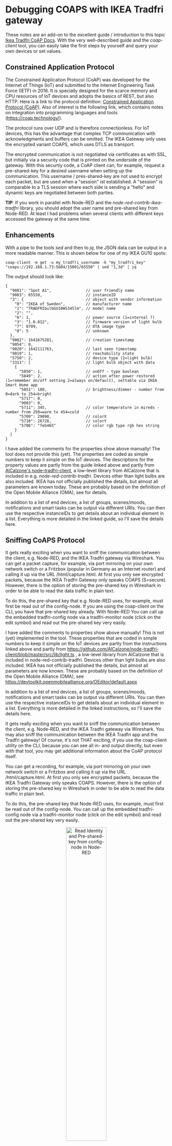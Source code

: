 # Debugging COAPS with IKEA Tradfri gateway
These notes are an add-on to the excellent guide / introduction to this topic [Ikea Tradfri CoAP Docs](https://github.com/glenndehaan/ikea-tradfri-coap-docs). With the very well-described guide and the *coap-client* tool, you can easily take the first steps by yourself and query your own devices or set values.

## Constrained Application Protocol
The Constrained Application Protocol (CoAP) was developed for the Internet of Things (IoT) and submitted to the Internet Engineering Task Force (IETF) in 2016. It is specially designed for the scarce memory and CPU resources of IoT devices and adopts the basics of REST, but also HTTP. Here is a link to the protocol definition: [Constrained Application Protocol (CoAP)](https://tools.ietf.org/id/draft-ietf-core-coap-09.html#rfc.section.3). Also of interest is the following link, which contains notes on integration into programming languages and tools (https://coap.technology/).

The protocol runs over UDP and is therefore connectionless. For IoT devices, this has the advantage that complex TCP communication with acknowledgments and buffers can be omitted. The IKEA Gateway only uses the encrypted variant COAPS, which uses DTLS as transport.

The encrypted communication is not negotiated via certificates as with SSL, but initially via a security code that is printed on the underside of the gateway. With this securtiy code, a CoAP client can, for example, request a pre-shared-key for a desired username when setting up the communication. This username / pres-shared-key are not used to encrypt each packet, but are used when a "session" ist established. A "session" is comparable to a TLS session where each side is sending a "hello" and dynamic keys are negotiated between both parties.

**TIP**: If you work in parallel with Node-RED and the *node-red-contrib-ikea-tradfri* library, you should adopt the user name and pre-shared key from Node-RED. At least I had problems when several clients with different keys accessed the gateway at the same time.

## Enhancements
With a pipe to the tools *sed* and then to  *jq*, the JSON data can be output in a more readable manner. This is shown below for one of my IKEA GU10 spots:

````
coap-client -m get -u my_tradfri_username -k "my_tradfri_key" "coaps://192.168.1.73:5684/15001/65550" | sed "1,3d" | jq
````
The output should look like:

````
{
  "9001": "Spot A1",               // user friendly name
  "9003": 65550,                   // instanceID
  "3": {                           // object with vendor information
    "0": "IKEA of Sweden",         // manufacturer name
    "1": "TRADFRIbulbGU10WS345lm", // model name
    "2": "",
    "6": 1,                        // power source (1=internal ?)
    "3": "1.0.012",                // firmware version of light bulb
    "7": 8709,                     // OTA image type
    "8": 5                         // unknown
  },
  "9002": 1641675281,              // creation timestamp
  "9054": 0,
  "9020": 1642111763,              // last seen timestamp
  "9019": 1,                       // reachability state
  "5750": 2,                       // device type (2=light bulb)
  "3311": [                        // light bulb object with data
    {
      "5850": 1,                   // onOff - type boolean
      "5849": 2,                   // action after power restored (1=remember on/off setting 2=always on/default), settable via IKEA Smart Home app
      "5851": 188,                 // brightness/dimmer - number from 0=dark to 254=bright
      "5717": 0,                   
      "9003": 0,
      "5711": 345,                 // color temperature in mireds - number from 250=warm to 454=cold
      "5709": 29090,               // colorX
      "5710": 26728,               // colorY
      "5706": "feb465"             // color rgb type rgb hex string
    }
  ]
}
````
I have added the comments for the properties show above manually! The tool does not provide this (yet). The properties are coded as simple numbers to keep it simple on the IoT devices. The descriptions for the property values are partly from the guide linked above and partly from [AlCalzone's node-tradfri-client](https://github.com/AlCalzone/node-tradfri-client/blob/master/src/lib/light.ts), a low-level library from AlCalzone that is included in e.g. *node-red-contrib-tradfri*. Devices other than light bulbs are also included. IKEA has not officially published the details, but almost all parameters are known today. These are probably based on the definition of the Open Mobile Alliance (OMA), see [](https://devtoolkit.openmobilealliance.org/OEditor) for details.

In addition to a list of end devices, a list of groups, scenes/moods, notifications and smart tasks can be output via different URIs. You can then use the respective instanceIDs to get details about an individual element in a list. Everything is more detailed in the linked guide, so I'll save the details here.

## Sniffing CoAPS Protocol
It gets really exciting when you want to sniff the communication between the client, e.g. Node-RED, and the IKEA Tradfri gateway via Wireshark. You can get a packet capture, for example, via port mirroring on your own network switch or a Fritzbox (popular in Germany as an Internet router) and calling it up via the URL /html/capture.html. At first you only see encrypted packets, because the IKEA Tradfri Gateway only speaks COAPS (S=secure). However, there is the option of storing the pre-shared key in Wireshark in order to be able to read the data traffic in plain text.

To do this, the pre-shared key that e.g. Node-RED uses, for example, must first be read out of the config-node. If you are using the coap-client on the CLI, you have that pre-shared key already. With Node-RED You can call up the embedded tradfri-config node via a tradfri-monitor node (click on the edit symbol) and read out the pre-shared key very easily.

I have added the comments to properties show above manually! This is not (yet) implemented in the tool. These properties that are coded in simple numbers to keep it simple on the IoT devices are partly from the instructions linked above and partly from https://github.com/AlCalzone/node-tradfri-client/blob/master/src/lib/light.ts , a low-level library from AlCalzone that is included in node-red-contrib-tradfri. Devices other than light bulbs are also included. IKEA has not officially published the details, but almost all parameters are now known. These are probably based on the definition of the Open Mobile Alliance (OMA), see https://devtoolkit.openmobilealliance.org/OEditor/default.aspx

In addition to a list of end devices, a list of groups, scenes/moods, notifications and smart tasks can be output via different URIs. You can then use the respective instanceIDs to get details about an individual element in a list. Everything is more detailed in the linked instructions, so I'll save the details here.

It gets really exciting when you want to sniff the communication between the client, e.g. Node-RED, and the IKEA Tradfri gateway via Wireshark. You may also sniff the communication between the IKEA Tradfri app and the Tradfri gateway! Of course, it's not THAT exciting, if you use the coap-client utility on the CLI, because you can see all in- and output directly, but even with that tool, you may get additional information about the CoAP protocol itself.

You can get a recording, for example, via port mirroring on your own network switch or a Fritzbox and calling it up via the URL /html/capture.html. At first you only see encrypted packets, because the IKEA Tradfri Gateway only speaks COAPS. However, there is the option of storing the pre-shared key in Wireshark in order to be able to read the data traffic in plain text.

To do this, the pre-shared key that Node-RED uses, for example, must first be read out of the config-node. You can call up the embedded tradfri-config node via a tradfri-monitor node (click on the edit symbol) and read out the pre-shared key very easily.

<p align="center"><img src="/images/Read&#32;Identity&#32;and&#32;Pre-shared-key&#32;from&#32;config-node&#32;in&#32;Node-RED.png" alt="Read Identity and Pre-shared-key from config-node in Node-RED" width="50%" ></p>

The key still has to be converted from ASCII to HEX, which can be done using various tools. The key is then entered in hex format in Wireshark in the "*Settings*", "*Protocols*", "*DTLS*" menu:

<p align="center"><img src="/images/Wireshark&#32;-&#32;Preferences&#32;-&#32;Protocols.png" alt="Wireshark, Preferences, Protocols" width="75%" ></p>

**After** you have started a packet capture in Wireshark, you have to tell your client to start a new session, e.g. by triggering a restart of the flows in Node-RED or restarting the IKEA Smart Home app. On the CLI a new session is automatically created each time you send a URL, so you don't have to care about this.

<p align="center"><img src="/images/Node-RED&#32;-&#32;Restart&#32;Flows.png" alt="Node-RED - Restart Flows" width="30%" ></p>

From this point on, the CoAP communication is displayed in plain text.

**NOTE**: after each new capture you have to restart the flows in Node-RED or restart the IKEA Smart Home app, since a dynamic key is generated for each "*session*" from the pre-shared key and identity name, which Wireshark unfortunately does not remember when you start a new capture. But you can certainly live with that. It might be easiest to keep capturing while looking into the packets.

The following is an example of the PUT command that Node-RED uses to set the values of a lamp with instanceID 65550 (Spot A1):

<p align="center"><img src="/images/Wireshark&#32;-&#32;COAP&#32;decrypted.png" alt="Wireshark - COAP decrypted" width="100%" ></p>

The parameters and values are passed in JSON format. In the example below, the brightness is set to 25% and the light color to "warm":

<p align="center"><img src="/images/CoAP&#32;decrypted.png" alt="CoAP decrypted in detail" width="50%" ></p>

This message is acknowledged by the IKEA Tradfri Gateway as most messages. By using ACKs on the application layer the CoAP protocol compensates for the build-in reliability that is provided by TCP.

I find it very interesting to read the CoAP communication, for example to check that events are being sent between Node-RED and the Tradfri Gateway and the values don't have to be polled at a regular short interval. It is not clear to me why Node-RED is constantly sending empty *CON* messages. Maybe it is used as a health-check. However, these messages are all acknowledged with an RST (reset) by the gateway.

If you examine a complete "*session*" more closely, you can see that Node-RED initially queries the device list and all devices from it in order to be able to select the devices by user-friendly name - at least for the "control" nodes. In addition, all instanceIDs with an Observe: Register option are subscribed with the queries and therefore the CoAP client is able to get an event when values for these instance IDs have changed. A publisher-subscriber communication is used here, which avoids constant polling.

<p align="center"><img src="/images/CoAP&#32;Observe&#32;-&#32;Register.png" alt="CoAP Observe - Register" width="50%" ></p>

If you change the lamps via the IKEA remote control, for example, an event is sent to Node-RED, as can be seen in the example below:

<p align="center"><img src="/images/Event&#32;from&#32;Tradfri&#32;Gateway&#32;to&#32;CoAP.png" alt="Event from Tradfri Gateway to CoAP" width="100%" ></p>

## Sniffing IKEA smart home app

Since the IKEA Smart Home app is the primary reference for communication with the Tradfri Gateway, it would of course be great if you could also read this communication.

My first ideas: *If you can read the pre-shared key from the IKEA Smart Home App or initially capture the coupling via the security code, then maybe you could also read the communication between the IKEA Smart Home App and the Tradfri Gateway?*

I didn't take a closer look at the first option, but tried the second option right away. So I deleted the IKEA Smart Home app from my mobile phone and reinstalled it. This will delete locally stored information such as pre-shared keys. Then I reconnected to the gateway via the app and was prompted -  as expected - to scan the QR code or alternatively to enter the security code manually. After entering this information, I was able to see my installed lamps in the app again.

Then I examined the packet capture with Wireshark. Initially I only saw DTLS communication and Hello packets from both sides. Upon closer examination, I found that encrypted communication is negotiated, similar to what happens with TLS, but with fewer ciphers. The authentication phase, in which the client requests a pre-shared key from the server, has already been described [here](https://github.com/glenndehaan/ikea-tradfri-coap-docs#authenticate) in the guide mentioned. This was already encrypted, so that nothing could be read in plain text.

I didn't even have to search the COAPS RFC, but saw that the security code '*coincidentally*' had the same length as the pre-shared keys and assumed that this key might have been used for the initial encryption. So I saved the packet capture, converted the security code from ASCII to hex and entered it in Wireshark. **Bingo!** Now I was able to read the authentication in clear text:

<p align="center"><img src="/images/COAPS&#32;request&#32;from&#32;client&#32;to&#32;authenticate.png" alt="COAPS request from client to authenticate" width="100%" ></p>

At the beginning you can see several "*Client Hello*" and "*Server Hello*" packets and the negotiation of the symmetric encryption. This is followed by authentication, with which the CoAP client requests a pre-shared key for a desired user name. To do this, the client sends the property "*9090*" and the desired (dynamically selected) username in JSON format to the CoAP server.

The response from the CoAP server is explained in more detail below:

<p align="center"><img src="/images/COAPS&#32;server&#32;response&#32;with&#32;pre-shared&#32;key.png" alt="COAPS server response with pre-shared key" width="100%" ></p>

The response in JSON format contains the property "*9091*" and the pre-shared key randomly chosen by the server. You can easily copy this key to the clipboard and save it using the menu items "*Copy*", "*...as Printable Text*". After converting this pre-shared key back from ASCII to hex and entering it into Wireshark, you can finally read the communication between the app and the gateway.

## Security of COAPS
Even if this guide shows how to read the encrypted communication, for example to better understand the communication for new features, existing or new devices, the CoAPS protocol is very secure in my opinion. Decryption is only possible if you can read the initial coupling between the app and the gateway, which takes place via the security code. Since communication at IKEA only takes place in the local LAN and (hopefully encrypted) WLAN at home, security is not compromised in practice.

Have fun decoding the CoAP communication!
